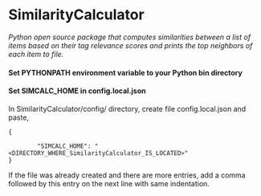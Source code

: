 # SimilarityCalculator

*Python open source package that computes similarities between a list of items based on their tag relevance scores 
and prints the top neighbors of each item to file.* 

#### Set **PYTHONPATH** environment variable to your Python bin directory

#### Set **SIMCALC_HOME** in config.local.json
In SimilarityCalculator/config/ directory, create file config.local.json and paste,

```
{

        "SIMCALC_HOME": "<DIRECTORY_WHERE_SimilarityCalculator_IS_LOCATED>"
}
```

If the file was already created and there are more entries, add a comma followed by this entry on the next line with same indentation.
